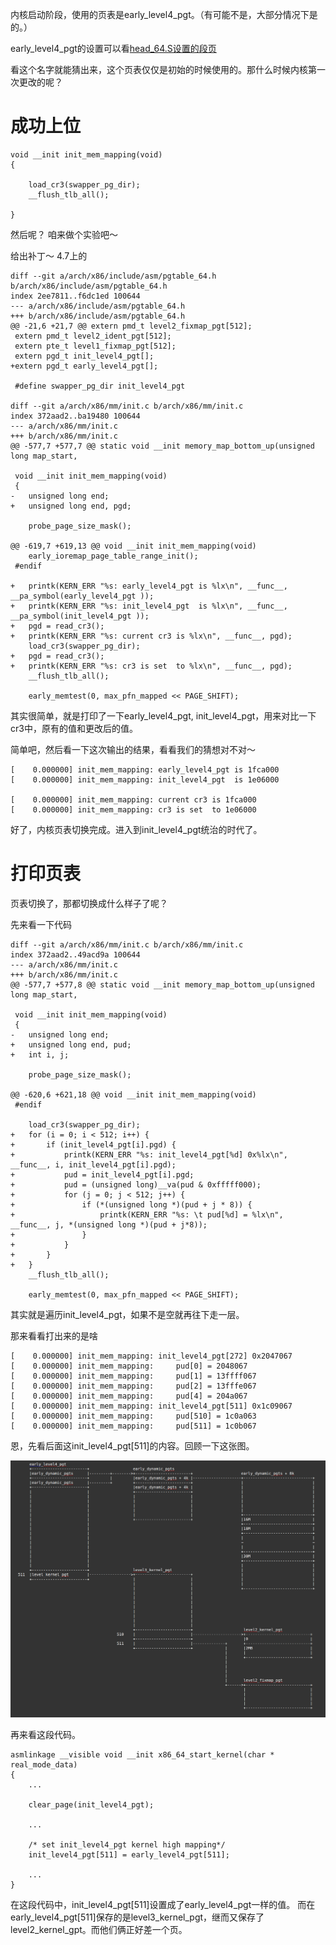 内核启动阶段，使用的页表是early_level4_pgt。（有可能不是，大部分情况下是的。）

early_level4_pgt的设置可以看[head_64.S设置的段页][1]

看这个名字就能猜出来，这个页表仅仅是初始的时候使用的。那什么时候内核第一次更改的呢？

# 成功上位

```
void __init init_mem_mapping(void)
{

	load_cr3(swapper_pg_dir);
	__flush_tlb_all();

}
```

然后呢？ 咱来做个实验吧～

给出补丁～ 4.7上的

```
diff --git a/arch/x86/include/asm/pgtable_64.h b/arch/x86/include/asm/pgtable_64.h
index 2ee7811..f6dc1ed 100644
--- a/arch/x86/include/asm/pgtable_64.h
+++ b/arch/x86/include/asm/pgtable_64.h
@@ -21,6 +21,7 @@ extern pmd_t level2_fixmap_pgt[512];
 extern pmd_t level2_ident_pgt[512];
 extern pte_t level1_fixmap_pgt[512];
 extern pgd_t init_level4_pgt[];
+extern pgd_t early_level4_pgt[];

 #define swapper_pg_dir init_level4_pgt

diff --git a/arch/x86/mm/init.c b/arch/x86/mm/init.c
index 372aad2..ba19480 100644
--- a/arch/x86/mm/init.c
+++ b/arch/x86/mm/init.c
@@ -577,7 +577,7 @@ static void __init memory_map_bottom_up(unsigned long map_start,

 void __init init_mem_mapping(void)
 {
-	unsigned long end;
+	unsigned long end, pgd;

 	probe_page_size_mask();

@@ -619,7 +619,13 @@ void __init init_mem_mapping(void)
 	early_ioremap_page_table_range_init();
 #endif

+	printk(KERN_ERR "%s: early_level4_pgt is %lx\n", __func__, __pa_symbol(early_level4_pgt ));
+	printk(KERN_ERR "%s: init_level4_pgt  is %lx\n", __func__, __pa_symbol(init_level4_pgt ));
+	pgd = read_cr3();
+	printk(KERN_ERR "%s: current cr3 is %lx\n", __func__, pgd);
 	load_cr3(swapper_pg_dir);
+	pgd = read_cr3();
+	printk(KERN_ERR "%s: cr3 is set  to %lx\n", __func__, pgd);
 	__flush_tlb_all();

 	early_memtest(0, max_pfn_mapped << PAGE_SHIFT);
```

其实很简单，就是打印了一下early_level4_pgt, init_level4_pgt，用来对比一下cr3中，原有的值和更改后的值。

简单吧，然后看一下这次输出的结果，看看我们的猜想对不对～

```
[    0.000000] init_mem_mapping: early_level4_pgt is 1fca000
[    0.000000] init_mem_mapping: init_level4_pgt  is 1e06000

[    0.000000] init_mem_mapping: current cr3 is 1fca000
[    0.000000] init_mem_mapping: cr3 is set  to 1e06000
```

好了，内核页表切换完成。进入到init_level4_pgt统治的时代了。

# 打印页表

页表切换了，那都切换成什么样子了呢？

先来看一下代码

```
diff --git a/arch/x86/mm/init.c b/arch/x86/mm/init.c
index 372aad2..49acd9a 100644
--- a/arch/x86/mm/init.c
+++ b/arch/x86/mm/init.c
@@ -577,7 +577,8 @@ static void __init memory_map_bottom_up(unsigned long map_start,

 void __init init_mem_mapping(void)
 {
-	unsigned long end;
+	unsigned long end, pud;
+	int i, j;

 	probe_page_size_mask();

@@ -620,6 +621,18 @@ void __init init_mem_mapping(void)
 #endif

 	load_cr3(swapper_pg_dir);
+	for (i = 0; i < 512; i++) {
+		if (init_level4_pgt[i].pgd) {
+			printk(KERN_ERR "%s: init_level4_pgt[%d] 0x%lx\n", __func__, i, init_level4_pgt[i].pgd);
+			pud = init_level4_pgt[i].pgd;
+			pud = (unsigned long)__va(pud & 0xfffff000);
+			for (j = 0; j < 512; j++) {
+				if (*(unsigned long *)(pud + j * 8)) {
+					printk(KERN_ERR "%s: \t pud[%d] = %lx\n", __func__, j, *(unsigned long *)(pud + j*8));
+				}
+			}
+		}
+	}
 	__flush_tlb_all();

 	early_memtest(0, max_pfn_mapped << PAGE_SHIFT);
```

其实就是遍历init_level4_pgt，如果不是空就再往下走一层。

那来看看打出来的是啥

```
[    0.000000] init_mem_mapping: init_level4_pgt[272] 0x2047067
[    0.000000] init_mem_mapping: 	 pud[0] = 2048067
[    0.000000] init_mem_mapping: 	 pud[1] = 13ffff067
[    0.000000] init_mem_mapping: 	 pud[2] = 13fffe067
[    0.000000] init_mem_mapping: 	 pud[4] = 204a067
[    0.000000] init_mem_mapping: init_level4_pgt[511] 0x1c09067
[    0.000000] init_mem_mapping: 	 pud[510] = 1c0a063
[    0.000000] init_mem_mapping: 	 pud[511] = 1c0b067
```

恩，先看后面这init_level4_pgt[511]的内容。回顾一下这张图。

![这里写图片描述](/kernel_pagetable/switch_to_init_level4_pgt.png)

再来看这段代码。

```
asmlinkage __visible void __init x86_64_start_kernel(char * real_mode_data)
{
	...

	clear_page(init_level4_pgt);

	...

	/* set init_level4_pgt kernel high mapping*/
	init_level4_pgt[511] = early_level4_pgt[511];

	...
}
```

在这段代码中，init_level4_pgt[511]设置成了early_level4_pgt一样的值。
而在early_level4_pgt[511]保存的是level3_kernel_pgt，继而又保存了level2_kernel_gpt。而他们俩正好差一个页。


[1]: http://blog.csdn.net/richardysteven/article/details/52629731#t16
